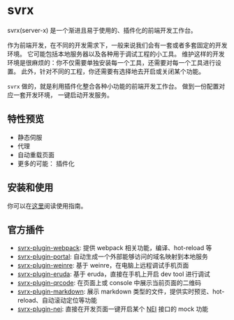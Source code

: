 # svrx

svrx(server-x) 是一个渐进且易于使用的、插件化的前端开发工作台。

作为前端开发，在不同的开发需求下，一般来说我们会有一套或者多套固定的开发环境。
它可能包括本地服务器以及各种用于调试工程的小工具。
维护这样的开发环境是很麻烦的：你不仅需要单独安装每一个工具，还需要对每一个工具进行设置。
此外，针对不同的工程，你还需要有选择地去开启或关闭某个功能。

`svrx` 做的，就是利用插件化整合各种小功能的前端开发工作台。
做到一份配置对应一套开发环境， 一键启动开发服务。

## 特性预览

- 静态伺服
- 代理
- 自动重载页面
- 更多的可能： 插件化

## 安装和使用

你可以在[这里](/zh/usage.md)阅读使用指南。

## 官方插件

+ [svrx-plugin-webpack](https://github.com/x-orpheus/svrx/tree/hello-svrx/packages/svrx-plugin-webpack):
    提供 webpack 相关功能，编译、hot-reload 等
+ [svrx-plugin-portal](https://github.com/x-orpheus/svrx-plugin-portal): 
    自动生成一个外部能够访问的域名映射到本地服务
+ [svrx-plugin-weinre](https://github.com/x-orpheus/svrx-plugin-weinre): 
    基于 weinre，在电脑上远程调试手机页面
+ [svrx-plugin-eruda](https://github.com/x-orpheus/svrx-plugin-eruda): 
    基于 eruda，直接在手机上开启 dev tool 进行调试
+ [svrx-plugin-qrcode](https://github.com/x-orpheus/svrx-plugin-qrcode): 
    在页面上或 console 中展示当前页面的二维码
+ [svrx-plugin-markdown](https://github.com/x-orpheus/svrx-plugin-markdown): 
    展示 markdown 类型的文件，提供实时预览、hot-reload、自动滚动定位等功能
+ [svrx-plugin-nei](https://g.hz.netease.com/cloudmusic-frontend/svrx-plugin-nei): 
    直接在开发页面一键开启某个 [NEI](https://nei.netease.com/) 接口的 mock 功能
    
